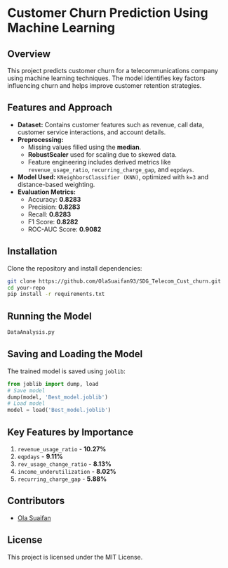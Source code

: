 # Customer Churn Prediction Using Machine Learning

## Overview
This project predicts customer churn for a telecommunications company using machine learning techniques. The model identifies key factors influencing churn and helps improve customer retention strategies.

## Features and Approach
- **Dataset:** Contains customer features such as revenue, call data, customer service interactions, and account details.
- **Preprocessing:**
  - Missing values filled using the **median**.
  - **RobustScaler** used for scaling due to skewed data.
  - Feature engineering includes derived metrics like `revenue_usage_ratio`, `recurring_charge_gap`, and `eqpdays`.
- **Model Used:** `KNeighborsClassifier (KNN)`, optimized with `k=3` and distance-based weighting.
- **Evaluation Metrics:**
  - Accuracy: **0.8283**
  - Precision: **0.8283**
  - Recall: **0.8283**
  - F1 Score: **0.8282**
  - ROC-AUC Score: **0.9082**

## Installation
Clone the repository and install dependencies:
```bash
git clone https://github.com/OlaSuaifan93/SDG_Telecom_Cust_churn.git
cd your-repo
pip install -r requirements.txt

```

## Running the Model
```bash
DataAnalysis.py
```

## Saving and Loading the Model
The trained model is saved using `joblib`:
```python
from joblib import dump, load
# Save model
dump(model, 'Best_model.joblib')
# Load model
model = load('Best_model.joblib')
```

## Key Features by Importance
1. `revenue_usage_ratio` - **10.27%**
2. `eqpdays` - **9.11%**
3. `rev_usage_change_ratio` - **8.13%**
4. `income_underutilization` - **8.02%**
5. `recurring_charge_gap` - **5.88%**

## Contributors
- [Ola Suaifan](https://github.com/OlaSuaifan93)

## License
This project is licensed under the MIT License.


